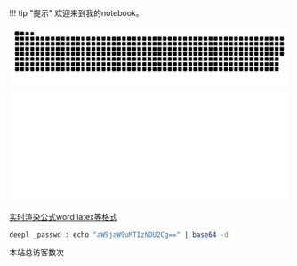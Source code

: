 !!! tip "提示"
    欢迎来到我的notebook。

![](https://raw.githubusercontent.com/iocion/iocion/refs/heads/output/github-contribution-grid-snake.svg)
![](https://raw.githubusercontent.com/iocion/iocion/refs/heads/main/github-metrics.svg)

[实时渲染公式word latex等格式](https://snip.mathpix.com/)



```bash
deepl _passwd : echo "aW9jaW9uMTIzNDU2Cg==" | base64 -d
```



<!-- <span id="busuanzi_container_page_pv">本文总阅读量<span id="busuanzi_value_page_pv"></span>次</span> -->
<span id="busuanzi_container_site_uv">本站总访客数<span id="busuanzi_value_site_uv"></span>次</span>
